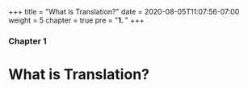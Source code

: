 +++
title = "What is Translation?"
date =  2020-08-05T11:07:56-07:00
weight = 5
chapter = true
pre = "<b>1. </b>"
+++

### Chapter 1

# What is Translation?
